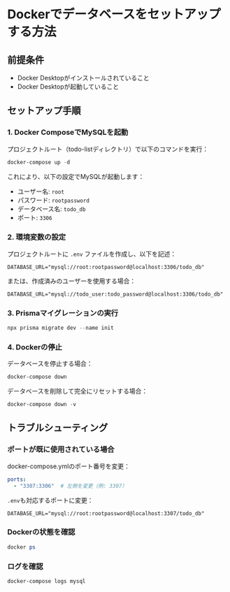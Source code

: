 # Dockerでデータベースをセットアップする方法

## 前提条件

- Docker Desktopがインストールされていること
- Docker Desktopが起動していること

## セットアップ手順

### 1. Docker ComposeでMySQLを起動

プロジェクトルート（todo-listディレクトリ）で以下のコマンドを実行：

```powershell
docker-compose up -d
```

これにより、以下の設定でMySQLが起動します：
- ユーザー名: `root`
- パスワード: `rootpassword`
- データベース名: `todo_db`
- ポート: `3306`

### 2. 環境変数の設定

プロジェクトルートに `.env` ファイルを作成し、以下を記述：

```env
DATABASE_URL="mysql://root:rootpassword@localhost:3306/todo_db"
```

または、作成済みのユーザーを使用する場合：

```env
DATABASE_URL="mysql://todo_user:todo_password@localhost:3306/todo_db"
```

### 3. Prismaマイグレーションの実行

```powershell
npx prisma migrate dev --name init
```

### 4. Dockerの停止

データベースを停止する場合：

```powershell
docker-compose down
```

データベースを削除して完全にリセットする場合：

```powershell
docker-compose down -v
```

## トラブルシューティング

### ポートが既に使用されている場合

docker-compose.ymlのポート番号を変更：

```yaml
ports:
  - "3307:3306"  # 左側を変更（例: 3307）
```

`.env`も対応するポートに変更：

```env
DATABASE_URL="mysql://root:rootpassword@localhost:3307/todo_db"
```

### Dockerの状態を確認

```powershell
docker ps
```

### ログを確認

```powershell
docker-compose logs mysql
```



